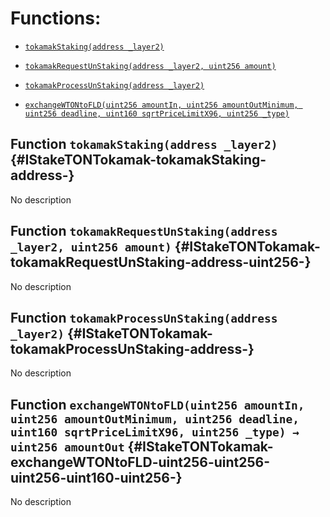 # Functions:

- [`tokamakStaking(address _layer2)`](#IStakeTONTokamak-tokamakStaking-address-)

- [`tokamakRequestUnStaking(address _layer2, uint256 amount)`](#IStakeTONTokamak-tokamakRequestUnStaking-address-uint256-)

- [`tokamakProcessUnStaking(address _layer2)`](#IStakeTONTokamak-tokamakProcessUnStaking-address-)

- [`exchangeWTONtoFLD(uint256 amountIn, uint256 amountOutMinimum, uint256 deadline, uint160 sqrtPriceLimitX96, uint256 _type)`](#IStakeTONTokamak-exchangeWTONtoFLD-uint256-uint256-uint256-uint160-uint256-)

## Function `tokamakStaking(address _layer2)` {#IStakeTONTokamak-tokamakStaking-address-}

No description

## Function `tokamakRequestUnStaking(address _layer2, uint256 amount)` {#IStakeTONTokamak-tokamakRequestUnStaking-address-uint256-}

No description

## Function `tokamakProcessUnStaking(address _layer2)` {#IStakeTONTokamak-tokamakProcessUnStaking-address-}

No description

## Function `exchangeWTONtoFLD(uint256 amountIn, uint256 amountOutMinimum, uint256 deadline, uint160 sqrtPriceLimitX96, uint256 _type) → uint256 amountOut` {#IStakeTONTokamak-exchangeWTONtoFLD-uint256-uint256-uint256-uint160-uint256-}

No description
